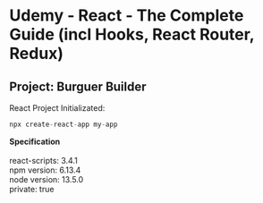 # Udemy - React - The Complete Guide (incl Hooks, React Router, Redux) #

## Project: Burguer Builder ##

React Project Initializated:

```javascript
npx create-react-app my-app 
```

**Specification**
<br /><br />
react-scripts: 3.4.1<br />
npm version: 6.13.4<br />
node version: 13.5.0<br />
private: true<br />
